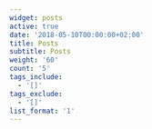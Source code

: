 ```yaml
---
widget: posts
active: true
date: '2018-05-10T00:00:00+02:00'
title: Posts
subtitle: Posts
weight: '60'
count: '5'
tags_include:
  - '[]'
tags_exclude:
  - '[]'
list_format: '1'
---
```


